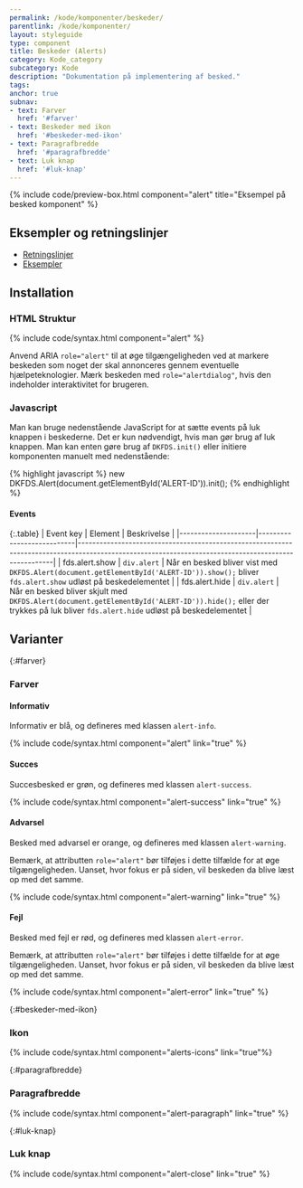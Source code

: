 ```yaml
---
permalink: /kode/komponenter/beskeder/
parentlink: /kode/komponenter/
layout: styleguide
type: component
title: Beskeder (Alerts)
category: Kode_category
subcategory: Kode
description: "Dokumentation på implementering af besked."
tags:
anchor: true
subnav:
- text: Farver
  href: '#farver'
- text: Beskeder med ikon
  href: '#beskeder-med-ikon'
- text: Paragrafbredde
  href: '#paragrafbredde'
- text: Luk knap
  href: '#luk-knap'
---
```


{% include code/preview-box.html component="alert" title="Eksempel på besked komponent" %}


## Eksempler og retningslinjer
<ul class="nobullet-list">
    <li><a href="/komponenter/beskeder/#retningslinjer">Retningslinjer</a></li>
    <li><a href="/komponenter/beskeder/">Eksempler</a></li>
</ul>

## Installation

### HTML Struktur
{% include code/syntax.html component="alert" %}

Anvend ARIA `role="alert"` til at øge tilgængeligheden ved at markere beskeden som noget der skal annonceres gennem eventuelle hjælpeteknologier. Mærk beskeden med `role="alertdialog"`, hvis den indeholder interaktivitet for brugeren.

### Javascript
Man kan bruge nedenstående JavaScript for at sætte events på luk knappen i beskederne. Det er kun nødvendigt, hvis man gør brug af luk knappen.
Man kan enten gøre brug af `DKFDS.init()` eller initiere komponenten manuelt med nedenstående:

{% highlight javascript %}
new DKFDS.Alert(document.getElementById('ALERT-ID')).init();
{% endhighlight %}

#### Events

{:.table}
| Event key           | Element                   | Beskrivelse                                                                                                                                         |
|---------------------|---------------------------|-----------------------------------------------------------------------------------------------------------------------------------------------------|
| fds.alert.show      | `div.alert`               | Når en besked bliver vist med `DKFDS.Alert(document.getElementById('ALERT-ID')).show();` bliver `fds.alert.show` udløst på beskedelementet                            |
| fds.alert.hide      | `div.alert`               | Når en besked bliver skjult med `DKFDS.Alert(document.getElementById('ALERT-ID')).hide();` eller der trykkes på luk bliver `fds.alert.hide` udløst på beskedelementet |

## Varianter

{:#farver}
### Farver

#### Informativ
Informativ er blå, og defineres med klassen `alert-info`.

{% include code/syntax.html component="alert" link="true" %}

#### Succes
Succesbesked er grøn, og defineres med klassen `alert-success`.

{% include code/syntax.html component="alert-success" link="true" %}

#### Advarsel
Besked med advarsel er orange, og defineres med klassen `alert-warning`.

Bemærk, at attributten `role="alert"` bør tilføjes i dette tilfælde for at øge tilgængeligheden. Uanset, hvor fokus er på siden, vil beskeden da blive læst op med det samme.

{% include code/syntax.html component="alert-warning" link="true" %}

#### Fejl
Besked med fejl er rød, og defineres med klassen `alert-error`.

Bemærk, at attributten `role="alert"` bør tilføjes i dette tilfælde for at øge tilgængeligheden. Uanset, hvor fokus er på siden, vil beskeden da blive læst op med det samme.

{% include code/syntax.html component="alert-error" link="true" %}

{:#beskeder-med-ikon}
### Ikon
{% include code/syntax.html component="alerts-icons" link="true"%}

{:#paragrafbredde}
### Paragrafbredde
{% include code/syntax.html component="alert-paragraph" link="true" %}

{:#luk-knap}
### Luk knap
{% include code/syntax.html component="alert-close" link="true" %}
